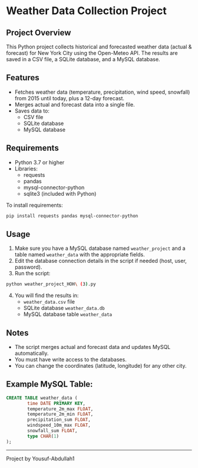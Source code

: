 # Weather Data Collection Project

## Project Overview
This Python project collects historical and forecasted weather data (actual & forecast) for New York City using the Open-Meteo API. The results are saved in a CSV file, a SQLite database, and a MySQL database.

## Features
- Fetches weather data (temperature, precipitation, wind speed, snowfall) from 2015 until today, plus a 12-day forecast.
- Merges actual and forecast data into a single file.
- Saves data to:
	- CSV file
	- SQLite database
	- MySQL database

## Requirements
- Python 3.7 or higher
- Libraries:
	- requests
	- pandas
	- mysql-connector-python
	- sqlite3 (included with Python)

To install requirements:
```bash
pip install requests pandas mysql-connector-python
```

## Usage
1. Make sure you have a MySQL database named `weather_project` and a table named `weather_data` with the appropriate fields.
2. Edit the database connection details in the script if needed (host, user, password).
3. Run the script:
```bash
python weather_project_HOH\ (3).py
```
4. You will find the results in:
	 - `weather_data.csv` file
	 - SQLite database `weather_data.db`
	 - MySQL database table `weather_data`

## Notes
- The script merges actual and forecast data and updates MySQL automatically.
- You must have write access to the databases.
- You can change the coordinates (latitude, longitude) for any other city.

## Example MySQL Table:
```sql
CREATE TABLE weather_data (
		time DATE PRIMARY KEY,
		temperature_2m_max FLOAT,
		temperature_2m_min FLOAT,
		precipitation_sum FLOAT,
		windspeed_10m_max FLOAT,
		snowfall_sum FLOAT,
		type CHAR(1)
);
```

---
Project by Yousuf-Abdullah1